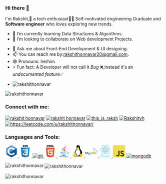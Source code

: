 ### Hi there 👋
I'm Rakshit,👋 a tech enthusiast👨‍💻 
Self-motivated engineering Graduate and **Software engineer** who loves exploring new trends.  

 <!--- 🔭 I’m currently working on ...-->

- 🌱 I’m currently learning Data Structures & Algorithms.
- 👯 I’m looking to collaborate on Web development Projects.
 <!--- --🤔 I’m looking for help with ...-->
- 💬 Ask me about Front-End Development & UI designing.
- 📫 You can reach me by:rakshithonnavar20@gmail.com.
- 😄 Pronouns: he/him
- ⚡ Fun fact: A Developer will not call it *Bug* ❌,instead it's an *undocumented feature*✅
- <p align="left"> <img src="https://komarev.com/ghpvc/?username=rakshithonnavar&label=Profile%20views&color=0e75b6&style=flat" alt="rakshithonnavar" /> </p>

<p align="left"> <a href="https://github.com/ryo-ma/github-profile-trophy"><img src="https://github-profile-trophy.vercel.app/?username=rakshithonnavar" alt="rakshithonnavar" /></a> </p>

<h3 align="left">Connect with me:</h3>
<p align="left">
<a href="https://linkedin.com/in/rakshit honnavar" target="blank"><img align="center" src="https://raw.githubusercontent.com/rahuldkjain/github-profile-readme-generator/master/src/images/icons/Social/linked-in-alt.svg" alt="rakshit honnavar" height="30" width="40" /></a>
<a href="https://fb.com/rakshit honnavar" target="blank"><img align="center" src="https://raw.githubusercontent.com/rahuldkjain/github-profile-readme-generator/master/src/images/icons/Social/facebook.svg" alt="rakshit honnavar" height="30" width="40" /></a>
<a href="https://instagram.com/this_is_raksh" target="blank"><img align="center" src="https://raw.githubusercontent.com/rahuldkjain/github-profile-readme-generator/master/src/images/icons/Social/instagram.svg" alt="this_is_raksh" height="30" width="40" /></a>
 <a href="https://x.com/Rakshitvh" target="blank"><img align="center" src="https://raw.githubusercontent.com/rahuldkjain/github-profile-readme-generator/master/src/images/icons/Social/twitter.svg" alt="Rakshitvh" height="30" width="40" /></a>
 <a href="https://leetcode.com/u/rakshithonnavar/" target="blank"><img align="center" src="https://raw.githubusercontent.com/rahuldkjain/github-profile-readme-generator/master/src/images/icons/Social/leet-code.svg" alt="https://leetcode.com/u/rakshithonnavar/" height="30" width="40" /></a>
</p>

<h3 align="left">Languages and Tools:</h3>
<p align="left"> <a href="https://www.cprogramming.com/" target="_blank" rel="noreferrer"> <img src="https://raw.githubusercontent.com/devicons/devicon/master/icons/c/c-original.svg" alt="c" width="40" height="40"/> </a> <a href="https://www.w3schools.com/css/" target="_blank" rel="noreferrer"> <img src="https://raw.githubusercontent.com/devicons/devicon/master/icons/css3/css3-original-wordmark.svg" alt="css3" width="40" height="40"/> </a> <a href="https://git-scm.com/" target="_blank" rel="noreferrer"> <img src="https://www.vectorlogo.zone/logos/git-scm/git-scm-icon.svg" alt="git" width="40" height="40"/> </a> <a href="https://www.w3.org/html/" target="_blank" rel="noreferrer"> <img src="https://raw.githubusercontent.com/devicons/devicon/master/icons/html5/html5-original-wordmark.svg" alt="html5" width="40" height="40"/> </a> <a href="https://www.java.com" target="_blank" rel="noreferrer"> <img src="https://raw.githubusercontent.com/devicons/devicon/master/icons/java/java-original.svg" alt="java" width="40" height="40"/> </a> <a href="https://www.linux.org/" target="_blank" rel="noreferrer"> <img src="https://raw.githubusercontent.com/devicons/devicon/master/icons/linux/linux-original.svg" alt="linux" width="40" height="40"/> </a> <a href="https://www.mysql.com/" target="_blank" rel="noreferrer"> <img src="https://raw.githubusercontent.com/devicons/devicon/master/icons/mysql/mysql-original-wordmark.svg" alt="mysql" width="40" height="40"/> </a> <a href="https://reactjs.org/" target="_blank"rel="noreferrer"> <img src="https://raw.githubusercontent.com/devicons/devicon/master/icons/react/react-original-wordmark.svg" alt="react" width="40" height="40"/> </a> <a href="https://developer.mozilla.org/en-US/docs/Web/JavaScript" target="_blank" rel="noreferrer"> <img src="https://raw.githubusercontent.com/devicons/devicon/master/icons/javascript/javascript-original.svg" alt="javascript" width="40" height="40"/></a><a href="https://skillicons.dev" target="_blank" rel="noreferrer"> <img src="https://skillicons.dev/icons?i=mongodb" alt="mongodb" width="40" height="40"/></a></p>

<p><img align="left" src="https://github-readme-stats.vercel.app/api/top-langs?username=rakshithonnavar&show_icons=true&locale=en&layout=compact" alt="rakshithonnavar" /></p>

<p>&nbsp;<img align="center" src="https://github-readme-stats.vercel.app/api?username=rakshithonnavar&show_icons=true&locale=en" alt="rakshithonnavar" /></p>

<p><img align="center" src="https://github-readme-streak-stats.herokuapp.com/?user=rakshithonnavar&" alt="rakshithonnavar" /></p>


